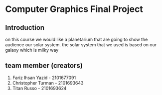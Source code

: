 # Computer Graphics Final Project

## Introduction
on this course we would like a planetarium that are going to show the audience our solar system.
the solar system that we used is based on our galaxy which is milky way
## team member (creators)
1. Fariz Ihsan Yazid - 2101677091
2. Christopher Turman - 2101693643
3. Titan Russo - 2101693624
